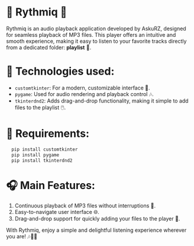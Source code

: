 
# 🎵 **Rythmiq** 🎵

Rythmiq is an audio playback application developed by AskuRZ, designed for seamless playback of MP3 files. 
This player offers an intuitive and smooth experience, making it easy to listen to your favorite tracks directly 
from a dedicated folder: **playlist** 📂.

# 🔧 **Technologies used**:
- `customtkinter`: For a modern, customizable interface 🎨.
- `pygame`: Used for audio rendering and playback control 🎶.
- `tkinterdnd2`: Adds drag-and-drop functionality, making it simple to add files to the playlist 🖱️.

# 📜 **Requirements**:

```markdown
  pip install customtkinter
  pip install pygame
  pip install tkinterdnd2
```

# 🎧 **Main Features**:
1. Continuous playback of MP3 files without interruptions 🎼.
2. Easy-to-navigate user interface 🌐.
3. Drag-and-drop support for quickly adding your files to the player 💽.

With Rythmiq, enjoy a simple and delightful listening experience wherever you are! 🎶🕺💃
